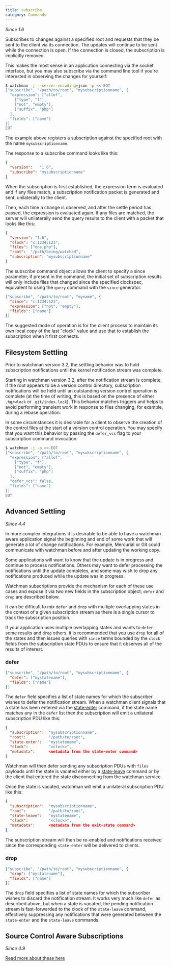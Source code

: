 ```yaml
---
title: subscribe
category: Commands
---
```


_Since 1.6_

Subscribes to changes against a specified root and requests that they be sent to
the client via its connection. The updates will continue to be sent while the
connection is open. If the connection is closed, the subscription is implicitly
removed.

This makes the most sense in an application connecting via the socket interface,
but you may also subscribe via the command line tool if you're interested in
observing the changes for yourself:

```bash
$ watchman -j --server-encoding=json -p <<-EOT
["subscribe", "/path/to/root", "mysubscriptionname", {
  "expression": ["allof",
    ["type", "f"],
    ["not", "empty"],
    ["suffix", "php"]
  ],
  "fields": ["name"]
}]
EOT
```

The example above registers a subscription against the specified root with the
name `mysubscriptionname`.

The response to a subscribe command looks like this:

```json
{
  "version":   "1.6",
  "subscribe": "mysubscriptionname"
}
```

When the subscription is first established, the expression term is evaluated and
if any files match, a subscription notification packet is generated and sent,
unilaterally to the client.

Then, each time a change is observed, and after the settle period has passed,
the expression is evaluated again. If any files are matched, the server will
unilaterally send the query results to the client with a packet that looks like
this:

```json
{
  "version": "1.6",
  "clock": "c:1234:123",
  "files": ["one.php"],
  "root":  "/path/being/watched",
  "subscription": "mysubscriptionname"
}
```

The subscribe command object allows the client to specify a since parameter; if
present in the command, the initial set of subscription results will only
include files that changed since the specified clockspec, equivalent to using
the `query` command with the `since` generator.

```json
["subscribe", "/path/to/root", "myname", {
  "since": "c:1234:123",
  "expression": ["not", "empty"],
  "fields": ["name"]
}]
```

The suggested mode of operation is for the client process to maintain its own
local copy of the last "clock" value and use that to establish the subscription
when it first connects.

## Filesystem Settling

Prior to watchman version 3.2, the settling behavior was to hold subscription
notifications until the kernel notification stream was complete.

Starting in watchman version 3.2, after the notification stream is complete, if
the root appears to be a version control directory, subscription notifications
will be held until an outstanding version control operation is complete (at the
time of writing, this is based on the presence of either `.hg/wlock` or
`.git/index.lock`). This behavior matches triggers and helps to avoid performing
transient work in response to files changing, for example, during a rebase
operation.

In some circumstances it is desirable for a client to observe the creation of
the control files at the start of a version control operation. You may specify
that you want this behavior by passing the `defer_vcs` flag to your subscription
command invocation:

```bash
$ watchman -j -p <<-EOT
["subscribe", "/path/to/root", "mysubscriptionname", {
  "expression": ["allof",
    ["type", "f"],
    ["not", "empty"],
    ["suffix", "php"]
  ],
  "defer_vcs": false,
  "fields": ["name"]
}]
EOT
```

## Advanced Settling

_Since 4.4_

In more complex integrations it is desirable to be able to have a watchman aware
application signal the beginning and end of some work that will generate a lot
of change notifications. For example, Mercurial or Git could communicate with
watchman before and after updating the working copy.

Some applications will want to know that the update is in progress and continue
to process notifications. Others may want to defer processing the notifications
until the update completes, and some may wish to drop any notifications produced
while the update was in progress.

Watchman subscriptions provide the mechanism for each of these use cases and
expose it via two new fields in the subscription object; `defer` and `drop` are
described below.

It can be difficult to mix `defer` and `drop` with multiple overlapping states
in the context of a given subscription stream as there is a single cursor to
track the subscription position.

If your application uses multiple overlapping states and wants to `defer` some
results and `drop` others, it is recommended that you use `drop` for all of the
states and then issues queries with `since` terms bounded by the `clock` fields
from the subscription state PDUs to ensure that it observes all of the results
of interest.

### defer

```json
["subscribe", "/path/to/root", "mysubscriptionname", {
  "defer": ["mystatename"],
  "fields": ["name"]
}]
```

The `defer` field specifies a list of state names for which the subscriber
wishes to defer the notification stream. When a watchman client signals that a
state has been entered via the [state-enter](cmd/state-enter.md) command, if the
state name matches any in the `defer` list then the subscription will emit a
unilateral subscription PDU like this:

```json
{
  "subscription":  "mysubscriptionname",
  "root":          "/path/to/root",
  "state-enter":   "mystatename",
  "clock":         "<clock>",
  "metadata":      <metadata from the state-enter command>
}
```

Watchman will then defer sending any subscription PDUs with `files` payloads
until the state is vacated either by a [state-leave](cmd/state-leave.md) command
or by the client that entered the state disconnecting from the watchman service.

Once the state is vacated, watchman will emit a unilateral subscription PDU like
this:

```json
{
  "subscription":  "mysubscriptionname",
  "root":          "/path/to/root",
  "state-leave":   "mystatename",
  "clock":         "<clock>",
  "metadata":      <metadata from the exit-state command>
}
```

The subscription stream will then be re-enabled and notifications received since
the corresponding `state-enter` will be delivered to clients.

### drop

```json
["subscribe", "/path/to/root", "mysubscriptionname", {
  "drop": ["mystatename"],
  "fields": ["name"]
}]
```

The `drop` field specifies a list of state names for which the subscriber wishes
to discard the notification stream. It works very much like `defer` as described
above, but when a state is vacated, the pending notification stream is
fast-forwarded to the clock of the `state-leave` command, effectively
suppressing any notifications that were generated between the `state-enter` and
the `state-leave` commands.

## Source Control Aware Subscriptions

_Since 4.9_

[Read more about these here](scm-query.md)
